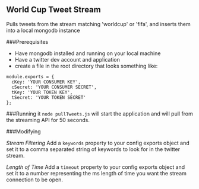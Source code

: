 ## World Cup Tweet Stream
Pulls tweets from the stream matching 'worldcup' or 'fifa', and inserts them into
a local mongodb instance


###Prerequisites
* Have mongodb installed and running on your local machine
* Have a twitter dev account and application
* create a file in the root directory that looks something like:

```
module.exports = {
  cKey: 'YOUR CONSUMER KEY',
  cSecret: 'YOUR CONSUMER SECRET',
  tKey: 'YOUR TOKEN KEY',
  tSecret: 'YOUR TOKEN SECRET'
};
```

###Running it
`node pullTweets.js` will start the application and will pull from the
streaming API for 50 seconds.

###Modifying

*Stream Filtering*
Add a `keywords` property to your config exports object and set it to a comma separated
string of keywords to look for in the twitter stream.

*Length of Time*
Add a `timeout` property to your config exports object and set it to a number representing the ms length of time you want the stream connection to be open.
